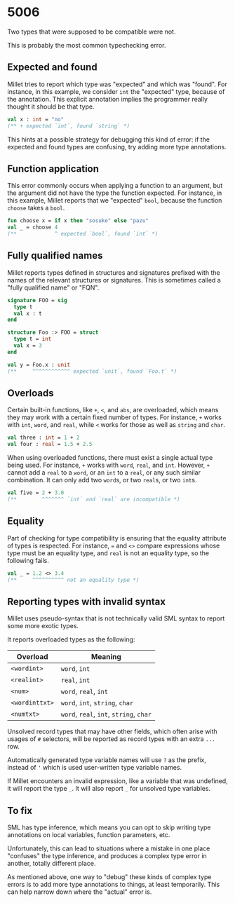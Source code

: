 # 5006

Two types that were supposed to be compatible were not.

This is probably the most common typechecking error.

## Expected and found

Millet tries to report which type was "expected" and which was "found". For instance, in this example, we consider `int` the "expected" type, because of the annotation. This explicit annotation implies the programmer really thought it should be that type.

```sml
val x : int = "no"
(** + expected `int`, found `string` *)
```

This hints at a possible strategy for debugging this kind of error: if the expected and found types are confusing, try adding more type annotations.

## Function application

This error commonly occurs when applying a function to an argument, but the argument did not have the type the function expected. For instance, in this example, Millet reports that we "expected" `bool`, because the function `choose` takes a `bool`.

```sml
fun choose x = if x then "sosuke" else "pazu"
val _ = choose 4
(**            ^ expected `bool`, found `int` *)
```

## Fully qualified names

Millet reports types defined in structures and signatures prefixed with the names of the relevant structures or signatures. This is sometimes called a "fully qualified name" or "FQN".

```sml
signature FOO = sig
  type t
  val x : t
end

structure Foo :> FOO = struct
  type t = int
  val x = 3
end

val y = Foo.x : unit
(**     ^^^^^^^^^^^^ expected `unit`, found `Foo.t` *)
```

## Overloads

Certain built-in functions, like `+`, `<`, and `abs`, are overloaded, which means they may work with a certain fixed number of types. For instance, `+` works with `int`, `word`, and `real`, while `<` works for those as well as `string` and `char`.

```sml
val three : int = 1 + 2
val four : real = 1.5 + 2.5
```

When using overloaded functions, there must exist a single actual type being used. For instance, `+` works with `word`, `real`, and `int`. However, `+` cannot add a `real` to a `word`, or an `int` to a `real`, or any such similar combination. It can only add two `word`s, or two `real`s, or two `int`s.

```sml
val five = 2 + 3.0
(**        ^^^^^^^ `int` and `real` are incompatible *)
```

## Equality

Part of checking for type compatibility is ensuring that the equality attribute of types is respected. For instance, `=` and `<>` compare expressions whose type must be an equality type, and `real` is not an equality type, so the following fails.

```sml
val _ = 1.2 <> 3.4
(**     ^^^^^^^^^^ not an equality type *)
```

## Reporting types with invalid syntax

Millet uses pseudo-syntax that is not technically valid SML syntax to report some more exotic types.

It reports overloaded types as the following:

| Overload       | Meaning                                 |
| -------------- | --------------------------------------- |
| `<wordint>`    | `word`, `int`                           |
| `<realint>`    | `real`, `int`                           |
| `<num>`        | `word`, `real`, `int`                   |
| `<wordinttxt>` | `word`, `int`, `string`, `char`         |
| `<numtxt>`     | `word`, `real`, `int`, `string`, `char` |

Unsolved record types that may have other fields, which often arise with usages of `#` selectors, will be reported as record types with an extra `...` row.

Automatically generated type variable names will use `?` as the prefix, instead of `'` which is used user-written type variable names.

If Millet encounters an invalid expression, like a variable that was undefined, it will report the type `_`. It will also report `_` for unsolved type variables.

## To fix

SML has type inference, which means you can opt to skip writing type annotations on local variables, function parameters, etc.

Unfortunately, this can lead to situations where a mistake in one place "confuses" the type inference, and produces a complex type error in another, totally different place.

As mentioned above, one way to "debug" these kinds of complex type errors is to add more type annotations to things, at least temporarily. This can help narrow down where the "actual" error is.
